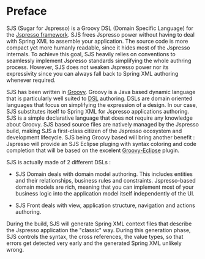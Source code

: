# Preface

SJS (Sugar for Jspresso) is a Groovy DSL (Domain Specific Language) for the [Jspresso framework](http://ww.jspresso.org). SJS frees Jspresso power without having to deal with Spring XML to assemble your application. The source code is more compact yet more humanly readable, since it hides most of the Jspresso internals. To achieve this goal, SJS heavily relies on conventions to seamlessly implement Jspresso standards simplifying the whole authring process. However, SJS does not weaken Jspresso power nor its expressivity since you can always fall back to Spring XML authoring whenever required.

SJS has been written in [Groovy](http://groovy.codehaus.org). Groovy is a Java based dynamic language that is particularly well suited to [DSL](http://en.wikipedia.org/wiki/Domain-specific_programming_language) authoring. DSLs are domain oriented languages that focus on simplifying the expression of a design. In our case, SJS substitutes itself to Spring XML for Jspresso applications authoring. SJS is a simple declarative language that does not require any knowledge about Groovy. SJS based source files are natively managed by the Jspresso build, making SJS a first-class citizen of the Jspresso ecosystem and development lifecycle. SJS being Groovy based will bring another benefit : Jspresso will provide an SJS Eclipse pluging with syntax coloring and code completion that will be based on the excelent [Groovy-Eclipse](http://groovy.codehaus.org/Eclipse+Plugin) plugin.

SJS is actually made of 2 different DSLs :

-   SJS Domain deals with domain model authoring. This includes entities and their relationships, business rules and constraints. Jspresso-based domain models are rich, meaning that you can implement most of your business logic into the application model itself independently of the UI.

-   SJS Front deals with view, application structure, navigation and actions authoring.

During the build, SJS will generate Spring XML context files that describe the Jspresso application the "classic" way. During this generation phase, SJS controls the syntax, the cross references, the value types, so that errors get detected very early and the generated Spring XML unlikely wrong.

